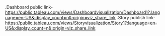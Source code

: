 .Dashboard public link-https://public.tableau.com/views/Dashboardvisualization/Dashboard1?:language=en-US&:display_count=n&:origin=viz_share_link
.Story publish link-https://public.tableau.com/views/Storyvisualization/Story1?:language=en-US&:display_count=n&:origin=viz_share_link
